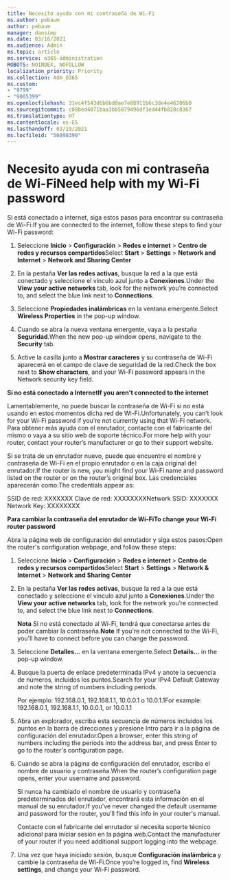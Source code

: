 ```yaml
---
title: Necesito ayuda con mi contraseña de Wi-Fi
ms.author: pebaum
author: pebaum
manager: dansimp
ms.date: 03/16/2021
ms.audience: Admin
ms.topic: article
ms.service: o365-administration
ROBOTS: NOINDEX, NOFOLLOW
localization_priority: Priority
ms.collection: Adm_O365
ms.custom:
- "9799"
- "9005399"
ms.openlocfilehash: 31ec4f543d6b6bd0ae7e88911b6c3de4e46206b0
ms.sourcegitcommit: c08bed4071baa3bb5879496df3ed44fb828c8367
ms.translationtype: HT
ms.contentlocale: es-ES
ms.lasthandoff: 03/19/2021
ms.locfileid: "50898390"
---
```

# <a name="need-help-with-my-wi-fi-password"></a><span data-ttu-id="91208-102">Necesito ayuda con mi contraseña de Wi-Fi</span><span class="sxs-lookup"><span data-stu-id="91208-102">Need help with my Wi-Fi password</span></span>

<span data-ttu-id="91208-103">Si está conectado a internet, siga estos pasos para encontrar su contraseña de Wi-Fi:</span><span class="sxs-lookup"><span data-stu-id="91208-103">If you are connected to the internet, follow these steps to find your Wi-Fi password:</span></span>

1. <span data-ttu-id="91208-104">Seleccione **Inicio** > **Configuración** > **Redes e internet** > **Centro de redes y recursos compartidos**</span><span class="sxs-lookup"><span data-stu-id="91208-104">Select **Start** > **Settings** > **Network and Internet** > **Network and Sharing Center**</span></span>

1. <span data-ttu-id="91208-105">En la pestaña **Ver las redes activas**, busque la red a la que está conectado y seleccione el vínculo azul junto a **Conexiones**.</span><span class="sxs-lookup"><span data-stu-id="91208-105">Under the **View your active networks** tab, look for the network you’re connected to, and select the blue link next to **Connections**.</span></span>

1. <span data-ttu-id="91208-106">Seleccione **Propiedades inalámbricas** en la ventana emergente.</span><span class="sxs-lookup"><span data-stu-id="91208-106">Select **Wireless Properties** in the pop-up window.</span></span>

1. <span data-ttu-id="91208-107">Cuando se abra la nueva ventana emergente, vaya a la pestaña **Seguridad**.</span><span class="sxs-lookup"><span data-stu-id="91208-107">When the new pop-up window opens, navigate to the **Security** tab.</span></span>

1. <span data-ttu-id="91208-108">Active la casilla junto a **Mostrar caracteres** y su contraseña de Wi-Fi aparecerá en el campo de clave de seguridad de la red.</span><span class="sxs-lookup"><span data-stu-id="91208-108">Check the box next to **Show characters**, and your Wi-Fi password appears in the Network security key field.</span></span>

<span data-ttu-id="91208-109">**Si no está conectado a Internet**</span><span class="sxs-lookup"><span data-stu-id="91208-109">**If you aren't connected to the internet**</span></span>

<span data-ttu-id="91208-110">Lamentablemente, no puede buscar la contraseña de Wi-Fi si no está usando en estos momentos dicha red de Wi-Fi.</span><span class="sxs-lookup"><span data-stu-id="91208-110">Unfortunately, you can’t look for your Wi-Fi password if you’re not currently using that Wi-Fi network.</span></span> <span data-ttu-id="91208-111">Para obtener más ayuda con el enrutador, contacte con el fabricante del mismo o vaya a su sitio web de soporte técnico.</span><span class="sxs-lookup"><span data-stu-id="91208-111">For more help with your router, contact your router’s manufacturer or go to their support website.</span></span>

<span data-ttu-id="91208-112">Si se trata de un enrutador nuevo, puede que encuentre el nombre y contraseña de Wi-Fi en el propio enrutador o en la caja original del enrutador.</span><span class="sxs-lookup"><span data-stu-id="91208-112">If the router is new, you might find your Wi-Fi name and password listed on the router or on the router’s original box.</span></span> <span data-ttu-id="91208-113">Las credenciales aparecerán como:</span><span class="sxs-lookup"><span data-stu-id="91208-113">The credentials appear as:</span></span>

<span data-ttu-id="91208-114">SSID de red: XXXXXXX Clave de red: XXXXXXXX</span><span class="sxs-lookup"><span data-stu-id="91208-114">Network SSID: XXXXXXX Network Key: XXXXXXXX</span></span>

<span data-ttu-id="91208-115">**Para cambiar la contraseña del enrutador de Wi-Fi**</span><span class="sxs-lookup"><span data-stu-id="91208-115">**To change your Wi-Fi router password**</span></span>

<span data-ttu-id="91208-116">Abra la página web de configuración del enrutador y siga estos pasos:</span><span class="sxs-lookup"><span data-stu-id="91208-116">Open the router's configuration webpage, and follow these steps:</span></span>

1. <span data-ttu-id="91208-117">Seleccione **Inicio** > **Configuración** > **Redes e internet** > **Centro de redes y recursos compartidos**</span><span class="sxs-lookup"><span data-stu-id="91208-117">Select **Start** > **Settings** > **Network & Internet** > **Network and Sharing Center**</span></span>

1. <span data-ttu-id="91208-118">En la pestaña **Ver las redes activas**, busque la red a la que está conectado y seleccione el vínculo azul junto a **Conexiones**.</span><span class="sxs-lookup"><span data-stu-id="91208-118">Under the **View your active networks** tab, look for the network you’re connected to, and select the blue link next to **Connections**.</span></span>

    <span data-ttu-id="91208-119">**Nota** Si no está conectado al Wi-Fi, tendrá que conectarse antes de poder cambiar la contraseña.</span><span class="sxs-lookup"><span data-stu-id="91208-119">**Note** If you're not connected to the Wi-Fi, you'll have to connect before you can change the password.</span></span>

1. <span data-ttu-id="91208-120">Seleccione **Detalles...** en la ventana emergente.</span><span class="sxs-lookup"><span data-stu-id="91208-120">Select **Details...** in the pop-up window.</span></span>

1. <span data-ttu-id="91208-121">Busque la puerta de enlace predeterminada IPv4 y anote la secuencia de números, incluidos los puntos.</span><span class="sxs-lookup"><span data-stu-id="91208-121">Search for your IPv4 Default Gateway and note the string of numbers including periods.</span></span>

    <span data-ttu-id="91208-122">Por ejemplo: 192.168.0.1, 192.168.1.1, 10.0.0.1 o 10.0.1.1</span><span class="sxs-lookup"><span data-stu-id="91208-122">For example: 192.168.0.1, 192.168.1.1, 10.0.0.1, or 10.0.1.1</span></span>

1. <span data-ttu-id="91208-123">Abra un explorador, escriba esta secuencia de números incluidos los puntos en la barra de direcciones y presione Intro para ir a la página de configuración del enrutador.</span><span class="sxs-lookup"><span data-stu-id="91208-123">Open a browser, enter this string of numbers including the periods into the address bar, and press Enter to go to the router's configuration page.</span></span>

1. <span data-ttu-id="91208-124">Cuando se abra la página de configuración del enrutador, escriba el nombre de usuario y contraseña.</span><span class="sxs-lookup"><span data-stu-id="91208-124">When the router’s configuration page opens, enter your username and password.</span></span>

    <span data-ttu-id="91208-125">Si nunca ha cambiado el nombre de usuario y contraseña predeterminados del enrutador, encontrará esta información en el manual de su enrutador.</span><span class="sxs-lookup"><span data-stu-id="91208-125">If you've never changed the default username and password for the router, you'll find this info in your router's manual.</span></span>

    <span data-ttu-id="91208-126">Contacte con el fabricante del enrutador si necesita soporte técnico adicional para iniciar sesión en la página web.</span><span class="sxs-lookup"><span data-stu-id="91208-126">Contact the manufacturer of your router if you need additional support logging into the webpage.</span></span>

1. <span data-ttu-id="91208-127">Una vez que haya iniciado sesión, busque **Configuración inalámbrica** y cambie la contraseña de Wi-Fi.</span><span class="sxs-lookup"><span data-stu-id="91208-127">Once you’re logged in, find **Wireless settings**, and change your Wi-Fi password.</span></span>